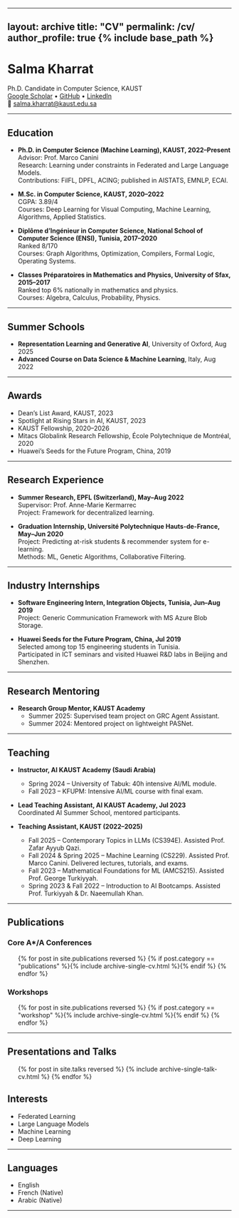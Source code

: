 

---
layout: archive
title: "CV"
permalink: /cv/
author_profile: true
{% include base_path %}
---

# Salma Kharrat
Ph.D. Candidate in Computer Science, KAUST  
[Google Scholar](https://scholar.google.com/citations?user=iz2XtqsAAAAJ&hl) • [GitHub](https://github.com/salmakh1) • [LinkedIn](https://www.linkedin.com/in/salma-kharrat-758231151/)  
📧 salma.kharrat@kaust.edu.sa  

---

## Education

* **Ph.D. in Computer Science (Machine Learning), KAUST, 2022–Present**  
  Advisor: Prof. Marco Canini  
  Research: Learning under constraints in Federated and Large Language Models.  
  Contributions: FilFL, DPFL, ACING; published in AISTATS, EMNLP, ECAI.  

* **M.Sc. in Computer Science, KAUST, 2020–2022**  
  CGPA: 3.89/4  
  Courses: Deep Learning for Visual Computing, Machine Learning, Algorithms, Applied Statistics.

* **Diplôme d’Ingénieur in Computer Science, National School of Computer Science (ENSI), Tunisia, 2017–2020**  
  Ranked 8/170  
  Courses: Graph Algorithms, Optimization, Compilers, Formal Logic, Operating Systems.

* **Classes Préparatoires in Mathematics and Physics, University of Sfax, 2015–2017**  
  Ranked top 6% nationally in mathematics and physics.  
  Courses: Algebra, Calculus, Probability, Physics.

---

## Summer Schools

* **Representation Learning and Generative AI**, University of Oxford, Aug 2025  
* **Advanced Course on Data Science & Machine Learning**, Italy, Aug 2022  

---

## Awards

* Dean’s List Award, KAUST, 2023  
* Spotlight at Rising Stars in AI, KAUST, 2023  
* KAUST Fellowship, 2020–2026  
* Mitacs Globalink Research Fellowship, École Polytechnique de Montréal, 2020  
* Huawei’s Seeds for the Future Program, China, 2019  

---

## Research Experience

* **Summer Research, EPFL (Switzerland), May–Aug 2022**  
  Supervisor: Prof. Anne-Marie Kermarrec  
  Project: Framework for decentralized learning.  

* **Graduation Internship, Université Polytechnique Hauts-de-France, May–Jun 2020**  
  Project: Predicting at-risk students & recommender system for e-learning.  
  Methods: ML, Genetic Algorithms, Collaborative Filtering.  

---

## Industry Internships

* **Software Engineering Intern, Integration Objects, Tunisia, Jun–Aug 2019**  
  Project: Generic Communication Framework with MS Azure Blob Storage.  

* **Huawei Seeds for the Future Program, China, Jul 2019**  
  Selected among top 15 engineering students in Tunisia.  
  Participated in ICT seminars and visited Huawei R&D labs in Beijing and Shenzhen.  

---

## Research Mentoring

* **Research Group Mentor, KAUST Academy**  
  * Summer 2025: Supervised team project on GRC Agent Assistant.  
  * Summer 2024: Mentored project on lightweight PASNet.  

---

## Teaching

* **Instructor, AI KAUST Academy (Saudi Arabia)**  
  * Spring 2024 – University of Tabuk: 40h intensive AI/ML module.  
  * Fall 2023 – KFUPM: Intensive AI/ML course with final exam.  

* **Lead Teaching Assistant, AI KAUST Academy, Jul 2023**  
  Coordinated AI Summer School, mentored participants.  

* **Teaching Assistant, KAUST (2022–2025)**  
  * Fall 2025 – Contemporary Topics in LLMs (CS394E). Assisted Prof. Zafar Ayyub Qazi.  
  * Fall 2024 & Spring 2025 – Machine Learning (CS229). Assisted Prof. Marco Canini. Delivered lectures, tutorials, and exams.  
  * Fall 2023 – Mathematical Foundations for ML (AMCS215). Assisted Prof. George Turkiyyah.  
  * Spring 2023 & Fall 2022 – Introduction to AI Bootcamps. Assisted Prof. Turkiyyah & Dr. Naeemullah Khan.  

---

## Publications

### Core A*/A Conferences
<ul>{% for post in site.publications reversed %}
  {% if post.category == "publications" %}{% include archive-single-cv.html %}{% endif %}
{% endfor %}</ul>

### Workshops
<ul>{% for post in site.publications reversed %}
  {% if post.category == "workshop" %}{% include archive-single-cv.html %}{% endif %}
{% endfor %}</ul>

---

## Presentations and Talks

<ul>{% for post in site.talks reversed %}
  {% include archive-single-talk-cv.html %}
{% endfor %}</ul>


## Interests

* Federated Learning  
* Large Language Models  
* Machine Learning  
* Deep Learning  

---

## Languages

* English  
* French (Native)  
* Arabic (Native)  

---


